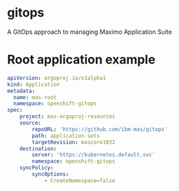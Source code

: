 # gitops
A GitOps approach to managing Maximo Application Suite



# Root application example
```yaml
apiVersion: argoproj.io/v1alpha1
kind: Application
metadata:
  name: mas-root
  namespace: openshift-gitops
spec:
    project: mas-argoproj-resources
    source:
        repoURL: 'https://github.com/ibm-mas/gitops'
        path: application-sets
        targetRevision: mascore1032
    destination:
        server: 'https://kubernetes.default.svc'
        namespace: openshift-gitops
    syncPolicy:
        syncOptions:
            - CreateNamespace=false
```